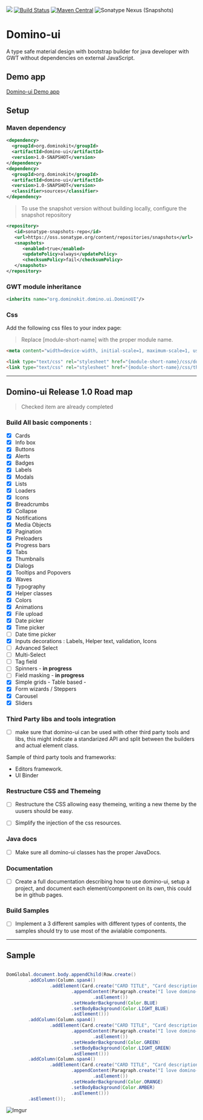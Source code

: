 <a title="Gitter" href="https://gitter.im/domino-gwt/domino-ui"><img src="https://badges.gitter.im/Join%20Chat.svg"></a>
[![Build Status](https://travis-ci.org/DominoKit/domino-ui.svg?branch=master)](https://travis-ci.org/DominoKit/domino-ui)
[![Maven Central](https://maven-badges.herokuapp.com/maven-central/org.dominokit/domino-ui/badge.svg)](https://maven-badges.herokuapp.com/maven-central/org.dominokit/domino-ui)
![Sonatype Nexus (Snapshots)](https://img.shields.io/nexus/s/https/oss.sonatype.org/org.dominokit/domino-ui.svg)


# Domino-ui

A type safe material design with bootstrap builder for java developer with GWT without dependencies on external JavaScript.

## Demo app

[Domino-ui Demo app](https://vegegoku.github.io/domino-ui/index.html?theme=indigo#home)

## Setup

### Maven dependency

```xml
<dependency>
  <groupId>org.dominokit</groupId>
  <artifactId>domino-ui</artifactId>
  <version>1.0-SNAPSHOT</version>
</dependency>
<dependency>
  <groupId>org.dominokit</groupId>
  <artifactId>domino-ui</artifactId>
  <version>1.0-SNAPSHOT</version>
  <classifier>sources</classifier>
</dependency>
```

> To use the snapshot version without building locally, configure the snapshot repository
```xml
<repository>
   <id>sonatype-snapshots-repo</id>
   <url>https://oss.sonatype.org/content/repositories/snapshots</url>
   <snapshots>
      <enabled>true</enabled>
      <updatePolicy>always</updatePolicy>
      <checksumPolicy>fail</checksumPolicy>
   </snapshots>
</repository>
```

### GWT module inheritance
```xml
<inherits name="org.dominokit.domino.ui.DominoUI"/>
```

### Css
Add the following css files to your index page:
> Replace [module-short-name] with the proper module name.
```html
<meta content="width=device-width, initial-scale=1, maximum-scale=1, user-scalable=no" name="viewport">

<link type="text/css" rel="stylesheet" href="{module-short-name}/css/domino-ui.css">
<link type="text/css" rel="stylesheet" href="{module-short-name}/css/themes/all-themes.css">
```

----------------------
## Domino-ui Release 1.0 Road map

> Checked item are already completed

### Build All basic components :

- [x] Cards
- [x] Info box
- [x] Buttons
- [x] Alerts
- [x] Badges
- [x] Labels
- [x] Modals
- [x] Lists
- [x] Loaders
- [x] Icons
- [x] Breadcrumbs
- [x] Collapse
- [x] Notifications
- [x] Media Objects
- [x] Pagination
- [x] Preloaders
- [x] Progress bars
- [x] Tabs
- [x] Thumbnails
- [x] Dialogs
- [x] Tooltips and Popovers
- [x] Waves
- [x] Typography
- [x] Helper classes
- [x] Colors
- [x] Animations
- [x] File upload
- [x] Date picker
- [x] Time picker
- [ ] Date time picker
- [x] Inputs decorations : Labels, Helper text, validation, Icons
- [ ] Advanced Select
- [ ] Multi-Select
- [ ] Tag field
- [ ] Spinners - **in progress**
- [ ] Field masking - **in progress**
- [x] Simple grids - Table based -
- [x] Form wizards / Steppers
- [x] Carousel
- [x] Sliders

### Third Party libs and tools integration

- [ ] make sure that domino-ui can be used with other third party tools and libs, this might indicate a standarized API and split between the builders and actual element class.

Sample of third party tools and frameworks:
- Editors framework.
- UI Binder

### Restructure CSS and Themeing

- [ ] Restructure the CSS allowing easy themeing, writing a new theme by the uusers should be easy.

- [ ] Simplify the injection of the css resources.

### Java docs

- [ ] Make sure all domino-ui classes has the proper JavaDocs.


### Documentation

- [ ] Create a full documentation describing how to use domino-ui, setup a project, and document each element/component on its own, this could be in github pages.

### Build Samples

- [ ] Implement a 3 different samples with different types of contents, the samples should try to use most of the avialable components.
---------------------------

## Sample

```java

DomGlobal.document.body.appendChild(Row.create()
        .addColumn(Column.span4()
                .addElement(Card.create("CARD TITLE", "Card description")
                        .appendContent(Paragraph.create("I love domino-ui, domino-ui does not use jquery or js and is typesafe, I love domino-ui, domino-ui does not use jquery or js and is typesafe, I love domino-ui, domino-ui does not use jquery or js and is typesafe")
                                .asElement())
                        .setHeaderBackground(Color.BLUE)
                        .setBodyBackground(Color.LIGHT_BLUE)
                        .asElement()))
        .addColumn(Column.span4()
                .addElement(Card.create("CARD TITLE", "Card description")
                        .appendContent(Paragraph.create("I love domino-ui, domino-ui does not use jquery or js and is typesafe, I love domino-ui, domino-ui does not use jquery or js and is typesafe, I love domino-ui, domino-ui does not use jquery or js and is typesafe")
                                .asElement())
                        .setHeaderBackground(Color.GREEN)
                        .setBodyBackground(Color.LIGHT_GREEN)
                        .asElement()))
        .addColumn(Column.span4()
                .addElement(Card.create("CARD TITLE", "Card description")
                        .appendContent(Paragraph.create("I love domino-ui, domino-ui does not use jquery or js and is typesafe, I love domino-ui, domino-ui does not use jquery or js and is typesafe, I love domino-ui, domino-ui does not use jquery or js and is typesafe")
                                .asElement())
                        .setHeaderBackground(Color.ORANGE)
                        .setBodyBackground(Color.AMBER)
                        .asElement()))
        .asElement());
```
![Imgur](https://i.imgur.com/xaUJXi9.png)
